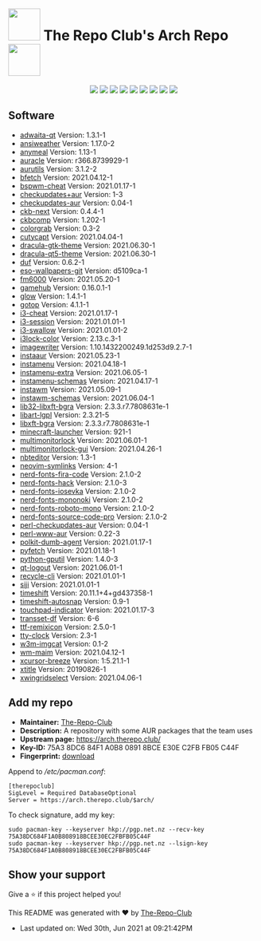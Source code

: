 # <img src='favicon.ico' width='64' height='64'> The Repo Club's Arch Repo <img src='favicon.ico' width='64' height='64'>

<p align='center'>
  <img src='https://img.shields.io/badge/Maintained-Yes-green?color=red&style=flat-square'>
  <img src='https://img.shields.io/github/last-commit/The-Repo-Club/Arch.TheRepo.Club?color=red&style=flat-square'>
  <img src='https://img.shields.io/github/repo-size/The-Repo-Club/Arch.TheRepo.Club?color=red&style=flat-square'>
  <img src='https://img.shields.io/static/v1?label=Packages&message=65&color=red&style=flat-square'>
  <img src='https://img.shields.io/github/license/The-Repo-Club/Arch.TheRepo.Club?color=red&style=flat-square'>
  <img src='https://img.shields.io/github/issues/The-Repo-Club/Arch.TheRepo.Club?color=red&style=flat-square'>
  <img src='https://img.shields.io/github/stars/The-Repo-Club/Arch.TheRepo.Club?color=red&style=flat-square'>
  <img src='https://img.shields.io/github/forks/The-Repo-Club/Arch.TheRepo.Club?color=red&style=flat-square'>
  <img src='https://img.shields.io/github/commit-activity/m/The-Repo-Club/Arch.TheRepo.Club?color=red&style=flat-square'>
</p>

## Software
*   [adwaita-qt](docs/adwaita-qt/) Version: 1.3.1-1
*   [ansiweather](docs/ansiweather/) Version: 1.17.0-2
*   [anymeal](docs/anymeal/) Version: 1.13-1
*   [auracle](docs/auracle/) Version: r366.8739929-1
*   [aurutils](docs/aurutils/) Version: 3.1.2-2
*   [bfetch](docs/bfetch/) Version: 2021.04.12-1
*   [bspwm-cheat](docs/bspwm-cheat/) Version: 2021.01.17-1
*   [checkupdates+aur](docs/checkupdates+aur/) Version: 1-3
*   [checkupdates-aur](docs/checkupdates-aur/) Version: 0.04-1
*   [ckb-next](docs/ckb-next/) Version: 0.4.4-1
*   [ckbcomp](docs/ckbcomp/) Version: 1.202-1
*   [colorgrab](docs/colorgrab/) Version: 0.3-2
*   [cutycapt](docs/cutycapt/) Version: 2021.04.04-1
*   [dracula-gtk-theme](docs/dracula-gtk-theme/) Version: 2021.06.30-1
*   [dracula-qt5-theme](docs/dracula-qt5-theme/) Version: 2021.06.30-1
*   [duf](docs/duf/) Version: 0.6.2-1
*   [eso-wallpapers-git](docs/eso-wallpapers-git/) Version: d5109ca-1
*   [fm6000](docs/fm6000/) Version: 2021.05.20-1
*   [gamehub](docs/gamehub/) Version: 0.16.0.1-1
*   [glow](docs/glow/) Version: 1.4.1-1
*   [gotop](docs/gotop/) Version: 4.1.1-1
*   [i3-cheat](docs/i3-cheat/) Version: 2021.01.17-1
*   [i3-session](docs/i3-session/) Version: 2021.01.01-1
*   [i3-swallow](docs/i3-swallow/) Version: 2021.01.01-2
*   [i3lock-color](docs/i3lock-color/) Version: 2.13.c.3-1
*   [imagewriter](docs/imagewriter/) Version: 1.10.1432200249.1d253d9.2.7-1
*   [instaaur](docs/instaaur/) Version: 2021.05.23-1
*   [instamenu](docs/instamenu/) Version: 2021.04.18-1
*   [instamenu-extra](docs/instamenu-extra/) Version: 2021.06.05-1
*   [instamenu-schemas](docs/instamenu-schemas/) Version: 2021.04.17-1
*   [instawm](docs/instawm/) Version: 2021.05.09-1
*   [instawm-schemas](docs/instawm-schemas/) Version: 2021.06.04-1
*   [lib32-libxft-bgra](docs/lib32-libxft-bgra/) Version: 2.3.3.r7.7808631e-1
*   [libart-lgpl](docs/libart-lgpl/) Version: 2.3.21-5
*   [libxft-bgra](docs/libxft-bgra/) Version: 2.3.3.r7.7808631e-1
*   [minecraft-launcher](docs/minecraft-launcher/) Version: 921-1
*   [multimonitorlock](docs/multimonitorlock/) Version: 2021.06.01-1
*   [multimonitorlock-gui](docs/multimonitorlock-gui/) Version: 2021.04.26-1
*   [nbteditor](docs/nbteditor/) Version: 1.3-1
*   [neovim-symlinks](docs/neovim-symlinks/) Version: 4-1
*   [nerd-fonts-fira-code](docs/nerd-fonts-fira-code/) Version: 2.1.0-2
*   [nerd-fonts-hack](docs/nerd-fonts-hack/) Version: 2.1.0-3
*   [nerd-fonts-iosevka](docs/nerd-fonts-iosevka/) Version: 2.1.0-2
*   [nerd-fonts-mononoki](docs/nerd-fonts-mononoki/) Version: 2.1.0-2
*   [nerd-fonts-roboto-mono](docs/nerd-fonts-roboto-mono/) Version: 2.1.0-2
*   [nerd-fonts-source-code-pro](docs/nerd-fonts-source-code-pro/) Version: 2.1.0-2
*   [perl-checkupdates-aur](docs/perl-checkupdates-aur/) Version: 0.04-1
*   [perl-www-aur](docs/perl-www-aur/) Version: 0.22-3
*   [polkit-dumb-agent](docs/polkit-dumb-agent/) Version: 2021.01.17-1
*   [pyfetch](docs/pyfetch/) Version: 2021.01.18-1
*   [python-gputil](docs/python-gputil/) Version: 1.4.0-3
*   [qt-logout](docs/qt-logout/) Version: 2021.06.01-1
*   [recycle-cli](docs/recycle-cli/) Version: 2021.01.01-1
*   [siji](docs/siji/) Version: 2021.01.01-1
*   [timeshift](docs/timeshift/) Version: 20.11.1+4+gd437358-1
*   [timeshift-autosnap](docs/timeshift-autosnap/) Version: 0.9-1
*   [touchpad-indicator](docs/touchpad-indicator/) Version: 2021.01.17-3
*   [transset-df](docs/transset-df/) Version: 6-6
*   [ttf-remixicon](docs/ttf-remixicon/) Version: 2.5.0-1
*   [tty-clock](docs/tty-clock/) Version: 2.3-1
*   [w3m-imgcat](docs/w3m-imgcat/) Version: 0.1-2
*   [wm-maim](docs/wm-maim/) Version: 2021.04.12-1
*   [xcursor-breeze](docs/xcursor-breeze/) Version: 1:5.21.1-1
*   [xtitle](docs/xtitle/) Version: 20190826-1
*   [xwingridselect](docs/xwingridselect/) Version: 2021.04.06-1

## Add my repo
* **Maintainer:** [The-Repo-Club](https://aur.archlinux.org/account/The-Repo-Club/)
* **Description:**  A repository with some AUR packages that the team uses
* **Upstream page:** https://arch.therepo.club/
* **Key-ID:** 75A3 8DC6 84F1 A0B8 0891  8BCE E30E C2FB FB05 C44F 
* **Fingerprint:** [download](http://pgp.net.nz:11371/pks/lookup?op=vindex&fingerprint=on&search=0xE30EC2FBFB05C44F)

Append to */etc/pacman.conf*:
```
[therepoclub]
SigLevel = Required DatabaseOptional
Server = https://arch.therepo.club/$arch/
```
To check signature, add my key:
```
sudo pacman-key --keyserver hkp://pgp.net.nz --recv-key 75A38DC684F1A0B808918BCEE30EC2FBFB05C44F
sudo pacman-key --keyserver hkp://pgp.net.nz --lsign-key 75A38DC684F1A0B808918BCEE30EC2FBFB05C44F
```
## Show your support

Give a ⭐️ if this project helped you!

This README was generated with ❤️ by [The-Repo-Club](https://github.com/The-Repo-Club/)
*   Last updated on: Wed 30th, Jun 2021 at 09:21:42PM
